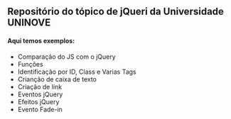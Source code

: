 ## Repositório do tópico de jQueri da Universidade UNINOVE

#### Aqui temos exemplos:
* Comparação do JS com o jQuery
* Funções
* Identificação por ID, Class e Varias Tags
* Crianção de caixa de texto
* Criação de link
* Eventos jQuery
* Efeitos jQuery
* Evento Fade-in
  
